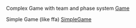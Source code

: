 Complex Game with team and phase system [Game](src/main/java/fr/orion/game/engine/Game.java)

Simple Game (like ffa) [SimpleGame](src/main/java/fr/orion/game/engine/SimpleGame.java)